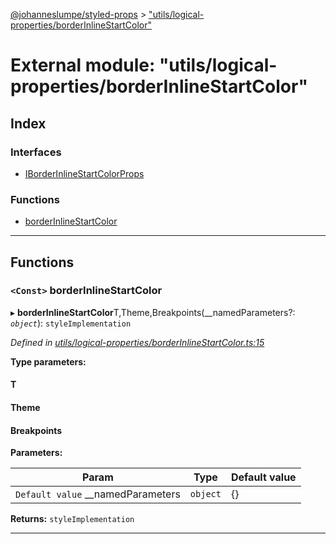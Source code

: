 [@johanneslumpe/styled-props](../README.md) > ["utils/logical-properties/borderInlineStartColor"](../modules/_utils_logical_properties_borderinlinestartcolor_.md)

# External module: "utils/logical-properties/borderInlineStartColor"

## Index

### Interfaces

* [IBorderInlineStartColorProps](../interfaces/_utils_logical_properties_borderinlinestartcolor_.iborderinlinestartcolorprops.md)

### Functions

* [borderInlineStartColor](_utils_logical_properties_borderinlinestartcolor_.md#borderinlinestartcolor)

---

## Functions

<a id="borderinlinestartcolor"></a>

### `<Const>` borderInlineStartColor

▸ **borderInlineStartColor**T,Theme,Breakpoints(__namedParameters?: *`object`*): `styleImplementation`

*Defined in [utils/logical-properties/borderInlineStartColor.ts:15](https://github.com/johanneslumpe/styled-props/blob/3abf398/src/utils/logical-properties/borderInlineStartColor.ts#L15)*

**Type parameters:**

#### T 
#### Theme 
#### Breakpoints 
**Parameters:**

| Param | Type | Default value |
| ------ | ------ | ------ |
| `Default value` __namedParameters | `object` |  {} |

**Returns:** `styleImplementation`

___

